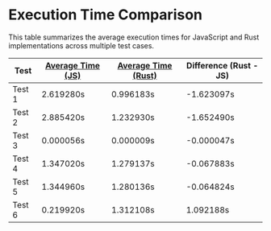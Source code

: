 # Execution Time Comparison

This table summarizes the average execution times for JavaScript and Rust implementations across multiple test cases.

| **Test** | **[Average Time (JS)](js_results.txt)** | **[Average Time (Rust)](results.txt)** | **Difference (Rust - JS)** |
|----------|------------------------|--------------------------|----------------------------|
| Test 1 | 2.619280s | 0.996183s | -1.623097s |
| Test 2 | 2.885420s | 1.232930s | -1.652490s |
| Test 3 | 0.000056s | 0.000009s | -0.000047s |
| Test 4 | 1.347020s | 1.279137s | -0.067883s |
| Test 5 | 1.344960s | 1.280136s | -0.064824s |
| Test 6 | 0.219920s | 1.312108s | 1.092188s |
